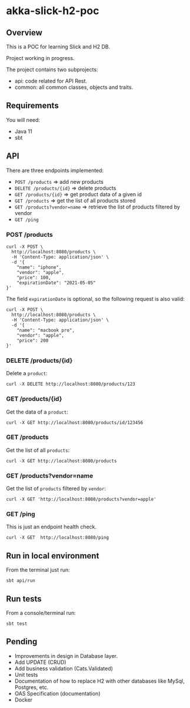# akka-slick-h2-poc

## Overview

This is a POC for learning Slick and H2 DB.

Project working in progress.

The project contains two subprojects:

- api: code related for API Rest.
- common: all common classes, objects and traits.

## Requirements

You will need:

- Java 11
- sbt

## API

There are three endpoints implemented:

- `POST /products` => add new products
- `DELETE /products/{id}` => delete products
- `GET /products/{id}` => get product data of a given id
- `GET /products` => get the list of all products stored
- `GET /products?vendor=name` => retrieve the list of products filtered by vendor
- `GET /ping`

### POST /products

```
curl -X POST \
  http://localhost:8080/products \
  -H 'Content-Type: application/json' \
  -d '{
    "name": "iphone",
    "vendor": "apple",
    "price": 100,
    "expirationDate": "2021-05-05"
}'
```

The field `expirationDate` is optional, so the following request is also valid:

```
curl -X POST \
  http://localhost:8080/products \
  -H 'Content-Type: application/json' \
  -d '{
    "name": "macbook pro",
    "vendor": "apple",
    "price": 200
}'
```

### DELETE /products/{id}

Delete a `product`:

```
curl -X DELETE http://localhost:8080/products/123
```

### GET /products/{id}

Get the data of a `product`:

```
curl -X GET http://localhost:8080/products/id/123456
```

### GET /products

Get the list of all `products`:

```
curl -X GET http://localhost:8080/products 
```

### GET /products?vendor=name

Get the list of `products` filtered by `vendor`:

```
curl -X GET 'http://localhost:8080/products?vendor=apple' 
```

### GET /ping

This is just an endpoint health check.

```
curl -X GET  http://localhost:8080/ping 
```

## Run in local environment

From the terminal just run:

```
sbt api/run
```

## Run tests

From a console/terminal run:

```
sbt test
```

## Pending 

- Improvements in design in Database layer.
- Add UPDATE (CRUD)
- Add business validation (Cats.Validated)
- Unit tests
- Documentation of how to replace H2 with other databases like MySql, Postgres, etc.
- OAS Specification (documentation)
- Docker 
 
